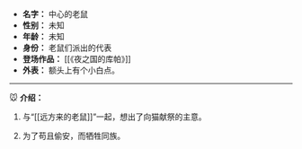 
- **名字：** 中心的老鼠
- **性别：** 未知
- **年龄：** 未知
- **身份：** 老鼠们派出的代表
- **登场作品：** [[《夜之国的库帕》]]
- **外表：** 额头上有个小白点。

---

 🐭 **介绍：** 

1. 与“[[远方来的老鼠]]”一起，想出了向猫献祭的主意。

2. 为了苟且偷安，而牺牲同族。
